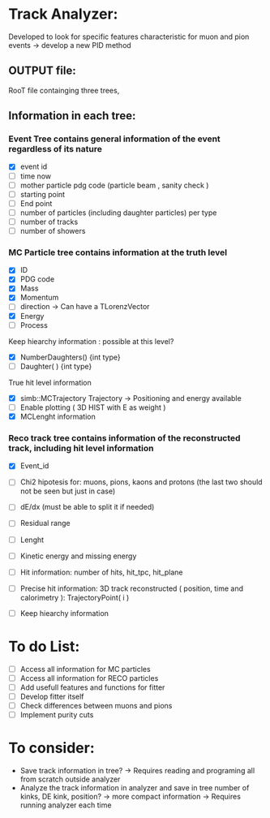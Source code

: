 # Track Analyzer: 

Developed to look for specific features characteristic for muon and pion events -> develop a new PID method

## OUTPUT file: 

RooT file containging three trees,

## Information in each tree: 

### Event Tree contains general information of the event regardless of its nature

- [X] event id
- [ ] time now
- [ ] mother particle pdg code (particle beam , sanity check )
- [ ] starting point
- [ ] End point 
- [ ] number of particles (including daughter particles) per type 
- [ ] number of tracks
- [ ] number of showers 

### MC Particle tree contains information at the truth level
- [X] ID
- [X] PDG code
- [X] Mass
- [X] Momentum 
- [ ] direction -> Can have a TLorenzVector
- [X] Energy 
- [ ] Process

Keep hiearchy information : possible at this level?
- [X] NumberDaughters() {int type}
- [ ] Daughter( ) {int type}

True hit level information
- [X] simb::MCTrajectory Trajectory -> Positioning and energy available
- [ ] Enable plotting  ( 3D HIST with E as weight )
- [X] MCLenght information 

### Reco track tree contains information of the reconstructed track, including hit level information
- [X] Event_id
- [ ] Chi2 hipotesis for: muons, pions, kaons and protons (the last two should not be seen but just in case)
- [ ] dE/dx (must be able to split it if needed)
- [ ] Residual range
- [ ] Lenght 
- [ ] Kinetic energy and missing energy 
- [ ] Hit information: number of hits, hit_tpc, hit_plane
- [ ] Precise hit information: 3D track reconstructed ( position, time and calorimetry ): TrajectoryPoint( i )
- [ ] Keep hiearchy information
  
  
 # To do List:
 - [ ] Access all information for MC particles
 - [ ] Access all information for RECO particles
 - [ ] Add usefull features and functions for fitter 
 - [ ] Develop fitter itself
 - [ ] Check differences between muons and pions
 - [ ] Implement purity cuts

# To consider:
 -  Save track information in tree?
    -> Requires reading and programing all from scratch outside analyzer
 -  Analyze the track information in analyzer and save in tree number of kinks, DE kink, position? 
    ->  more compact information 
  ->  Requires running analyzer each time 
